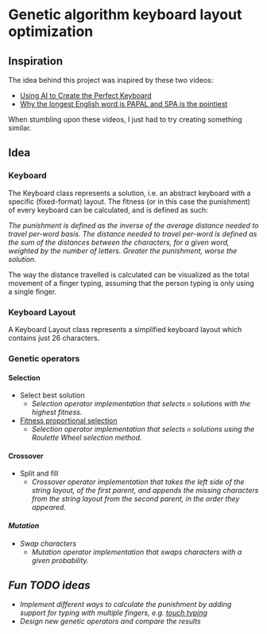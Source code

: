 # Genetic algorithm keyboard layout optimization

## Inspiration
The idea behind this project was inspired by these two videos:
+ [Using AI to Create the Perfect Keyboard](https://www.youtube.com/watch?v=EOaPb9wrgDY&t=1s&ab_channel=adumb)
+ [Why the longest English word is PAPAL and SPA is the pointiest](https://www.youtube.com/watch?v=Mf2H9WZSIyw&ab_channel=Stand-upMaths)

When stumbling upon these videos, I just had to try creating something similar.

## Idea
### Keyboard 
The Keyboard class represents a solution, i.e. an abstract keyboard with a specific (fixed-format) layout. The fitness (or in this case the punishment) of every keyboard can be calculated, and is defined as such:

<p><i>
The punishment is defined as the inverse of the average distance needed to travel per-word basis. The distance needed to travel per-word is defined as the sum of the distances between the characters, for a given word, weighted by the number of letters. Greater the punishment, worse the solution.
</i></p>

The way the distance travelled is calculated can be visualized as the total movement of a finger typing, assuming that the person typing is only using a single finger.

### Keyboard Layout
A Keyboard Layout class represents a simplified keyboard layout which contains just 26 characters.

### Genetic operators
#### Selection
+ Select best solution
  + <i>Selection operator implementation that selects <code>n</code> solutions with the highest fitness.</i>
+ [Fitness proportional selection](https://en.wikipedia.org/wiki/Fitness_proportionate_selection)
  + <i>Selection operator implementation that selects <code>n</code> solutions using the Roulette Wheel selection method.</i>

#### Crossover
+ Split and fill
  + <i>Crossover operator implementation that takes the left side of the string layout, of the first parent, and appends the missing characters from the string layout from the second parent, in the order they appeared.<i>

#### Mutation
+ Swap characters
  +  <i>Mutation operator implementation that swaps characters with a given probability.<i>

## Fun TODO ideas
+ Implement different ways to calculate the punishment by adding support for typing with multiple fingers, e.g. [touch typing](https://en.wikipedia.org/wiki/Touch_typing)
+ Design new genetic operators and compare the results
